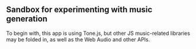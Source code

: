 ## Sandbox for experimenting with music generation

To begin with, this app is using Tone.js, but other JS music-related libraries may be folded in, as well as the Web Audio and other APIs.
